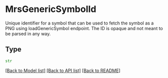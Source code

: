 # MrsGenericSymbolId

Unique identifier for a symbol that can be used to fetch the symbol as a PNG using loadGenericSymbol endpoint.
The ID is opaque and not meant to be parsed in any way.


## Type
```python
str
```


[[Back to Model list]](../../../../README.md#models-v1-link) [[Back to API list]](../../../../README.md#apis-v1-link) [[Back to README]](../../../../README.md)
